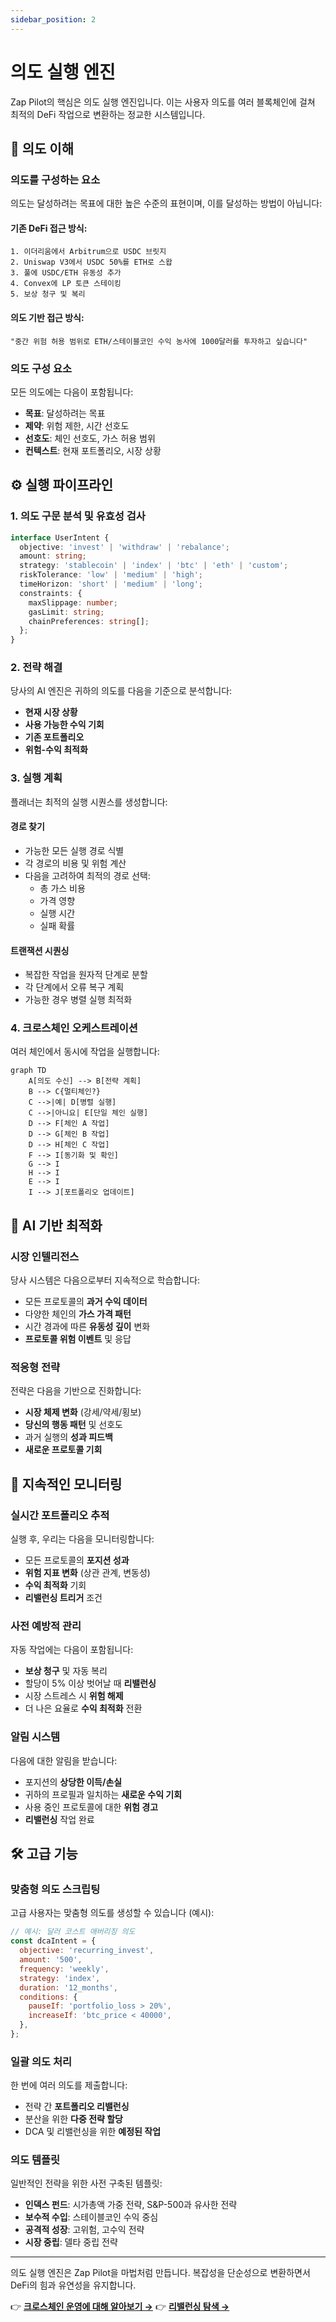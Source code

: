 ```yaml
---
sidebar_position: 2
---
```


# 의도 실행 엔진

Zap Pilot의 핵심은 의도 실행 엔진입니다. 이는 사용자 의도를 여러 블록체인에 걸쳐 최적의 DeFi
작업으로 변환하는 정교한 시스템입니다.

## 🎯 의도 이해

### 의도를 구성하는 요소

의도는 달성하려는 목표에 대한 높은 수준의 표현이며, 이를 달성하는 방법이 아닙니다:

#### **기존 DeFi 접근 방식:**

```
1. 이더리움에서 Arbitrum으로 USDC 브릿지
2. Uniswap V3에서 USDC 50%를 ETH로 스왑
3. 풀에 USDC/ETH 유동성 추가
4. Convex에 LP 토큰 스테이킹
5. 보상 청구 및 복리
```

#### **의도 기반 접근 방식:**

```
"중간 위험 허용 범위로 ETH/스테이블코인 수익 농사에 1000달러를 투자하고 싶습니다"
```

### 의도 구성 요소

모든 의도에는 다음이 포함됩니다:

- **목표**: 달성하려는 목표
- **제약**: 위험 제한, 시간 선호도
- **선호도**: 체인 선호도, 가스 허용 범위
- **컨텍스트**: 현재 포트폴리오, 시장 상황

## ⚙️ 실행 파이프라인

### 1. 의도 구문 분석 및 유효성 검사

```typescript
interface UserIntent {
  objective: 'invest' | 'withdraw' | 'rebalance';
  amount: string;
  strategy: 'stablecoin' | 'index' | 'btc' | 'eth' | 'custom';
  riskTolerance: 'low' | 'medium' | 'high';
  timeHorizon: 'short' | 'medium' | 'long';
  constraints: {
    maxSlippage: number;
    gasLimit: string;
    chainPreferences: string[];
  };
}
```

### 2. 전략 해결

당사의 AI 엔진은 귀하의 의도를 다음을 기준으로 분석합니다:

- **현재 시장 상황**
- **사용 가능한 수익 기회**
- **기존 포트폴리오**
- **위험-수익 최적화**

### 3. 실행 계획

플래너는 최적의 실행 시퀀스를 생성합니다:

#### **경로 찾기**

- 가능한 모든 실행 경로 식별
- 각 경로의 비용 및 위험 계산
- 다음을 고려하여 최적의 경로 선택:
  - 총 가스 비용
  - 가격 영향
  - 실행 시간
  - 실패 확률

#### **트랜잭션 시퀀싱**

- 복잡한 작업을 원자적 단계로 분할
- 각 단계에서 오류 복구 계획
- 가능한 경우 병렬 실행 최적화

### 4. 크로스체인 오케스트레이션

여러 체인에서 동시에 작업을 실행합니다:

```mermaid
graph TD
    A[의도 수신] --> B[전략 계획]
    B --> C{멀티체인?}
    C -->|예| D[병렬 실행]
    C -->|아니요| E[단일 체인 실행]
    D --> F[체인 A 작업]
    D --> G[체인 B 작업]
    D --> H[체인 C 작업]
    F --> I[동기화 및 확인]
    G --> I
    H --> I
    E --> I
    I --> J[포트폴리오 업데이트]
```

## 🧠 AI 기반 최적화

### 시장 인텔리전스

당사 시스템은 다음으로부터 지속적으로 학습합니다:

- 모든 프로토콜의 **과거 수익 데이터**
- 다양한 체인의 **가스 가격 패턴**
- 시간 경과에 따른 **유동성 깊이** 변화
- **프로토콜 위험 이벤트** 및 응답

### 적응형 전략

전략은 다음을 기반으로 진화합니다:

- **시장 체제 변화** (강세/약세/횡보)
- **당신의 행동 패턴** 및 선호도
- 과거 실행의 **성과 피드백**
- **새로운 프로토콜 기회**

## 🔄 지속적인 모니터링

### 실시간 포트폴리오 추적

실행 후, 우리는 다음을 모니터링합니다:

- 모든 프로토콜의 **포지션 성과**
- **위험 지표 변화** (상관 관계, 변동성)
- **수익 최적화** 기회
- **리밸런싱 트리거** 조건

### 사전 예방적 관리

자동 작업에는 다음이 포함됩니다:

- **보상 청구** 및 자동 복리
- 할당이 5% 이상 벗어날 때 **리밸런싱**
- 시장 스트레스 시 **위험 해제**
- 더 나은 요율로 **수익 최적화** 전환

### 알림 시스템

다음에 대한 알림을 받습니다:

- 포지션의 **상당한 이득/손실**
- 귀하의 프로필과 일치하는 **새로운 수익 기회**
- 사용 중인 프로토콜에 대한 **위험 경고**
- **리밸런싱** 작업 완료

## 🛠️ 고급 기능

### 맞춤형 의도 스크립팅

고급 사용자는 맞춤형 의도를 생성할 수 있습니다 (예시):

```javascript
// 예시: 달러 코스트 애버리징 의도
const dcaIntent = {
  objective: 'recurring_invest',
  amount: '500',
  frequency: 'weekly',
  strategy: 'index',
  duration: '12_months',
  conditions: {
    pauseIf: 'portfolio_loss > 20%',
    increaseIf: 'btc_price < 40000',
  },
};
```

### 일괄 의도 처리

한 번에 여러 의도를 제출합니다:

- 전략 간 **포트폴리오 리밸런싱**
- 분산을 위한 **다중 전략 할당**
- DCA 및 리밸런싱을 위한 **예정된 작업**

### 의도 템플릿

일반적인 전략을 위한 사전 구축된 템플릿:

- **인덱스 펀드**: 시가총액 가중 전략, S&P-500과 유사한 전략
- **보수적 수입**: 스테이블코인 수익 중심
- **공격적 성장**: 고위험, 고수익 전략
- **시장 중립**: 델타 중립 전략

---

의도 실행 엔진은 Zap Pilot을 마법처럼 만듭니다. 복잡성을 단순성으로 변환하면서 DeFi의 힘과 유연성을
유지합니다.

👉 **[크로스체인 운영에 대해 알아보기 →](./cross-chain-operations)** 👉
**[리밸런싱 탐색 →](./rebalancing)**
